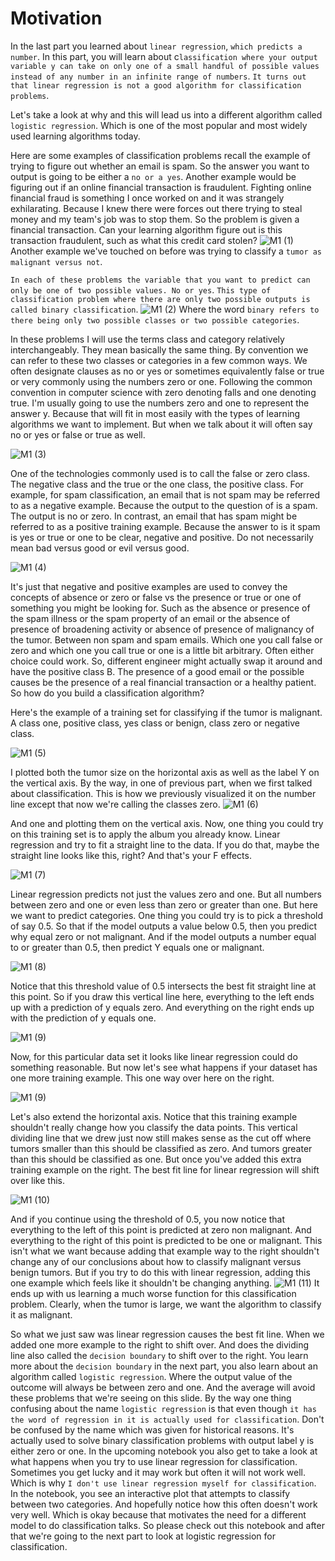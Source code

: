 # Motivation

In the last part you learned about `linear regression`, `which predicts a number`. In this part, you will  learn about c`lassification where your output variable y can take on only one of a small handful of possible values instead of any number in an infinite range of numbers`. `It turns out that linear regression is not a good algorithm for classification problems`. 

Let's take a look at why and this will lead us into a different algorithm called `logistic regression`. Which is one of the most popular and most widely used learning algorithms today. 

Here are some examples of classification problems recall the example of trying to figure out whether an email is spam. So the answer you want to output is going to be either a `no or a yes`. Another example would be figuring out if an online financial transaction is fraudulent. Fighting online financial fraud is something I once worked on and it was strangely exhilarating. Because I knew there were forces out there trying to steal money and my team's job was to stop them. So the problem is given a financial transaction. Can your learning algorithm figure out is this transaction fraudulent, such as what this credit card stolen? 
![M1 (1)](./../../Assets/Supervised/CLR/M1%20(1).png)
Another example we've touched on before was trying to classify a `tumor as malignant versus not`. 

`In each of these problems the variable that you want to predict can only be one of two possible values. No or yes`. `This type of classification problem where there are only two possible outputs is called binary classification`. 
![M1 (2)](./../../Assets/Supervised/CLR/M1%20(2).png)
Where the word `binary refers to there being only two possible classes or two possible categories`. 

In these problems I will use the terms class and category relatively interchangeably. They mean basically the same thing. By convention we can refer to these two classes or categories in a few common ways. We often designate clauses as no or yes or sometimes equivalently false or true or very commonly using the numbers zero or one. Following the common convention in computer science with zero denoting falls and one denoting true. I'm usually going to use the numbers zero and one to represent the answer y. Because that will fit in most easily with the types of learning algorithms we want to implement. But when we talk about it will often say no or yes or false or true as well. 

![M1 (3)](./../../Assets/Supervised/CLR/M1%20(3).png)

One of the technologies commonly used is to call the false or zero class. The negative class and the true or the one class, the positive class. For example, for spam classification, an email that is not spam may be referred to as a negative example. Because the output to the question of is a spam. The output is no or zero. In contrast, an email that has spam might be referred to as a positive training example. Because the answer to is it spam is yes or true or one to be clear, negative and positive. Do not necessarily mean bad versus good or evil versus good. 

![M1 (4)](./../../Assets/Supervised/CLR/M1%20(4).png)

It's just that negative and positive examples are used to convey the concepts of absence or zero or false vs the presence or true or one of something you might be looking for. Such as the absence or presence of the spam illness or the spam property of an email or the absence of presence of broadening activity or absence of presence of malignancy of the tumor. Between non spam and spam emails. Which one you call false or zero and which one you call true or one is a little bit arbitrary. Often either choice could work. So, different engineer might actually swap it around and have the positive class B. The presence of a good email or the possible causes be the presence of a real financial transaction or a healthy patient. So how do you build a classification algorithm? 

Here's the example of a training set for classifying if the tumor is malignant. A class one, positive class, yes class or benign, class zero or negative class. 

![M1 (5)](./../../Assets/Supervised/CLR/M1%20(5).png)

I plotted both the tumor size on the horizontal axis as well as the label Y on the vertical axis. By the way, in one of previous part, when we first talked about classification. This is how we previously visualized it on the number line except that now we're calling the classes zero. 
![M1 (6)](./../../Assets/Supervised/CLR/M1%20(6).png)

And one and plotting them on the vertical axis. Now, one thing you could try on this training set is to apply the album you already know. Linear regression and try to fit a straight line to the data. If you do that, maybe the straight line looks like this, right? And that's your F effects. 

![M1 (7)](./../../Assets/Supervised/CLR/M1%20(7).png)

Linear regression predicts not just the values zero and one. But all numbers between zero and one or even less than zero or greater than one. But here we want to predict categories. One thing you could try is to pick a threshold of say 0.5. So that if the model outputs a value below 0.5, then you predict why equal zero or not malignant. And if the model outputs a number equal to or greater than 0.5, then predict Y equals one or malignant. 

![M1 (8)](./../../Assets/Supervised/CLR/M1%20(8).png)

Notice that this threshold value of 0.5 intersects the best fit straight line at this point. So if you draw this vertical line here, everything to the left ends up with a prediction of y equals zero. And everything on the right ends up with the prediction of y equals one. 

![M1 (9)](./../../Assets/Supervised/CLR/M1%20(9).png)

Now, for this particular data set it looks like linear regression could do something reasonable. But now let's see what happens if your dataset has one more training example. This one way over here on the right.

![M1 (9)](./../../Assets/Supervised/CLR/M1%20(9).png)

Let's also extend the horizontal axis. Notice that this training example shouldn't really change how you classify the data points. This vertical dividing line that we drew just now still makes sense as the cut off where tumors smaller than this should be classified as zero. And tumors greater than this should be classified as one. But once you've added this extra training example on the right. The best fit line for linear regression will shift over like this. 

![M1 (10)](./../../Assets/Supervised/CLR/M1%20(10).png)

And if you continue using the threshold of 0.5, you now notice that everything to the left of this point is predicted at zero non malignant. And everything to the right of this point is predicted to be one or malignant. This isn't what we want because adding that example way to the right shouldn't change any of our conclusions about how to classify malignant versus benign tumors. But if you try to do this with linear regression, adding this one example which feels like it shouldn't be changing anything. 
![M1 (11)](./../../Assets/Supervised/CLR/M1%20(11).png)
It ends up with us learning a much worse function for this classification problem. Clearly, when the tumor is large, we want the algorithm to classify it as malignant. 

So what we just saw was linear regression causes the best fit line. When we added one more example to the right to shift over. And does the dividing line also called the `decision boundary` to shift over to the right. You learn more about the `decision boundary` in the next part, you also learn about an algorithm called `logistic regression`. Where the output value of the outcome will always be between zero and one. And the average will avoid these problems that we're seeing on this slide. By the way one thing confusing about the name `logistic regression` is that even though `it has the word of regression in it is actually used for classification`. Don't be confused by the name which was given for historical reasons. It's actually used to solve binary classification problems with output label y is either zero or one. In the upcoming notebook you also get to take a look at what happens when you try to use linear regression for classification. Sometimes you get lucky and it may work but often it will not work well. Which is why `I don't use linear regression myself for classification`. In the notebook, you see an interactive plot that attempts to classify between two categories. And hopefully notice how this often doesn't work very well. Which is okay because that motivates the need for a different model to do classification talks. So please check out this notebook and after that we're going to the next part to look at logistic regression for classification.
​
